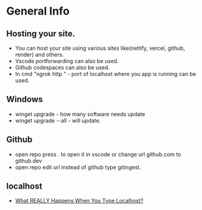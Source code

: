 # General Info


## Hosting your site.
- You can host your site using various sites like(netlify, vercel, github, render) and others.
- Vscode portforwarding can also be used.
- Github codespaces can also be used.
- In cmd "ngrok http <port>" - port of localhost where you app is running can be used.


## Windows
- winget upgrade - how many software needs update
- winget upgrade --all - will update.


## Github

- open repo press . to open it in vscode or change url github.com to github.dev
- open repo edit url instead of github type gitingest.

## localhost
- [What REALLY Happens When You Type Localhost?](https://youtu.be/PwNJXUdMkVY)
